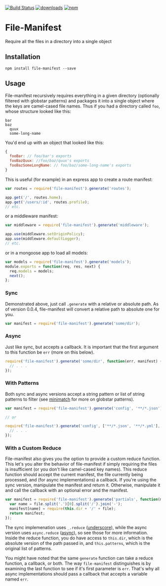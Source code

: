 [![Build Status](https://travis-ci.org/mantacode/file-manifest.png)](https://travis-ci.org/mantacode/file-manifest) [![downloads](http://img.shields.io/npm/dm/file-manifest.svg)](https://npmjs.org/package/file-manifest) [![npm](http://img.shields.io/npm/v/file-manifest.svg)](https://npmjs.org/package/file-manifest)

# File-Manifest

Require all the files in a directory into a single object

## Installation

`npm install file-manifest --save`

## Usage

File-manifest recursively requires everything in a given directory (optionally filtered with globstar patterns) and packages it into a single object where the keys are camel-cased file names. Thus if you had a directory called `foo`, whose structure looked like this:

```no-highlight
bar
baz
  quux
  some-long-name
```

You'd end up with an object that looked like this:

```javascript
{
  fooBar: // foo/bar's exports
  fooBazQuux: //foo/baz/quux's exports
  fooBazSomeLongName: // foo/baz/some-long-name's exports
}
```

This is useful (for example) in an express app to create a route manifest:

```javascript
var routes = require('file-manifest').generate('routes');

app.get('/', routes.home);
app.get('/users/:id', routes.profile);
// etc.
```

or a middleware manifest:

```javascript
var middleware = require('file-manifest').generate('middleware');

app.use(middleware.setOriginPolicy);
app.use(middleware.defaultLogger);
// etc.
```

or in a mongoose app to load all models:

```javascript
var models = require('file-manifest').generate('models');
module.exports = function(req, res, next) {
  req.models = models;
  next();
};
```

### Sync

Demonstrated above, just call `.generate` with a relative or absolute path. As of version 0.0.4, file-manifest will convert a relative path to absolute one for you.

```javascript
var manifest = require('file-manifest').generate('some/dir');
```

### Async

Just like sync, but accepts a callback. It is important that the first argument to this function be `err` (more on this below).

```javascript
require('file-manifest').generate('some/dir', function(err, manifest) {
  // . . .
});
```

### With Patterns

Both sync and async versions accept a string pattern or list of string patterns to filter (see [minimatch](https://github.com/isaacs/minimatch) for more on globstar patterns).

```javascript
var manifest = require('file-manifest').generate('config', '**/*.json');

// or

require('file-manifest').generate('config', ['**/*.json', '**/*.yml'], function(err, manifest) {
  // . . .
});
```

### With a Custom Reduce

File-manifest also gives you the option to provide a custom reduce function. This let's you alter the behavior of file-manifest if simply requiring the files is insufficient (or you don't like camel-cased key names). This reduce function should accept the current manifest, the file currently being processed, and (for async implementations) a callback. If you're using the sync version, manipulate the manifest and return it. Otherwise, manipulate it and call the callback with an optional error and the manifest.

```javascript
var manifest = require('file-manifest').generate('partials', function(manifest, file) {
  var name = file.split('.')[0].split('/').join('-');
  manifest[name] = require(this.dir + '/' + file);
  return manifest;
});
```

The sync implemenation uses `_.reduce` ([underscore](http://underscorejs.org/)), while the async version uses `async.reduce` ([async](https://github.com/caolan/async)), so see those for more information. Inside the reduce function, you do have access to `this.dir`, which is the absolute version of the path passed in, and `this.patterns`, which is the original list of patterns.

You might have noted that the same `generate` function can take a reduce function, a callback, or both. The way `file-manifest` distinguishes is by examining the last function to see if it's first parameter is `err`. That's why all async implementations should pass a callback that accepts a variable named `err`.

